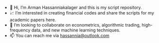 - 👋  Hi, I’m Arman Hassanniakalager and this is my script repository.
- 📈  I’m interested in creating financial codes and share the scripts for my academic papers here.
- 🧐  I’m looking to collaborate on econometrics, algorithmic trading, high-frequency data, and new machine learning techniques.
- 📫  You can reach me via hassannia@outlook.com
<!---
hkalager/hkalager is a ✨ special ✨ repository because its `README.md` (this file) appears on your GitHub profile.
You can click the Preview link to take a look at your changes.
--->
